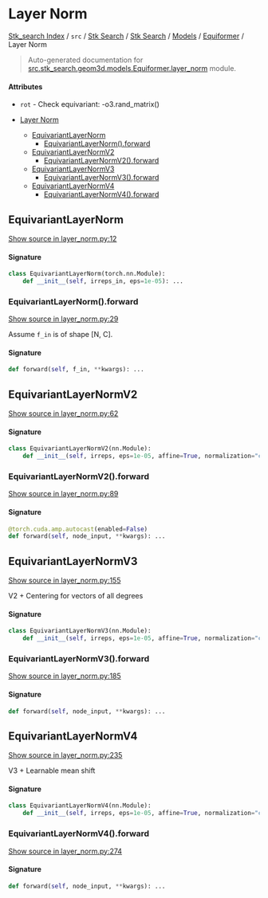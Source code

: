 # Layer Norm

[Stk_search Index](../../../../../README.md#stk_search-index) / `src` / [Stk Search](../../../index.md#stk-search) / [Stk Search](../../../index.md#stk-search) / [Models](../index.md#models) / [Equiformer](./index.md#equiformer) / Layer Norm

> Auto-generated documentation for [src.stk_search.geom3d.models.Equiformer.layer_norm](https://github.com/mohammedazzouzi15/STK_search/blob/main/src/stk_search/geom3d/models/Equiformer/layer_norm.py) module.

#### Attributes

- `rot` - Check equivariant: -o3.rand_matrix()


- [Layer Norm](#layer-norm)
  - [EquivariantLayerNorm](#equivariantlayernorm)
    - [EquivariantLayerNorm().forward](#equivariantlayernorm()forward)
  - [EquivariantLayerNormV2](#equivariantlayernormv2)
    - [EquivariantLayerNormV2().forward](#equivariantlayernormv2()forward)
  - [EquivariantLayerNormV3](#equivariantlayernormv3)
    - [EquivariantLayerNormV3().forward](#equivariantlayernormv3()forward)
  - [EquivariantLayerNormV4](#equivariantlayernormv4)
    - [EquivariantLayerNormV4().forward](#equivariantlayernormv4()forward)

## EquivariantLayerNorm

[Show source in layer_norm.py:12](https://github.com/mohammedazzouzi15/STK_search/blob/main/src/stk_search/geom3d/models/Equiformer/layer_norm.py#L12)

#### Signature

```python
class EquivariantLayerNorm(torch.nn.Module):
    def __init__(self, irreps_in, eps=1e-05): ...
```

### EquivariantLayerNorm().forward

[Show source in layer_norm.py:29](https://github.com/mohammedazzouzi15/STK_search/blob/main/src/stk_search/geom3d/models/Equiformer/layer_norm.py#L29)

Assume `f_in` is of shape [N, C].

#### Signature

```python
def forward(self, f_in, **kwargs): ...
```



## EquivariantLayerNormV2

[Show source in layer_norm.py:62](https://github.com/mohammedazzouzi15/STK_search/blob/main/src/stk_search/geom3d/models/Equiformer/layer_norm.py#L62)

#### Signature

```python
class EquivariantLayerNormV2(nn.Module):
    def __init__(self, irreps, eps=1e-05, affine=True, normalization="component"): ...
```

### EquivariantLayerNormV2().forward

[Show source in layer_norm.py:89](https://github.com/mohammedazzouzi15/STK_search/blob/main/src/stk_search/geom3d/models/Equiformer/layer_norm.py#L89)

#### Signature

```python
@torch.cuda.amp.autocast(enabled=False)
def forward(self, node_input, **kwargs): ...
```



## EquivariantLayerNormV3

[Show source in layer_norm.py:155](https://github.com/mohammedazzouzi15/STK_search/blob/main/src/stk_search/geom3d/models/Equiformer/layer_norm.py#L155)

V2 + Centering for vectors of all degrees

#### Signature

```python
class EquivariantLayerNormV3(nn.Module):
    def __init__(self, irreps, eps=1e-05, affine=True, normalization="component"): ...
```

### EquivariantLayerNormV3().forward

[Show source in layer_norm.py:185](https://github.com/mohammedazzouzi15/STK_search/blob/main/src/stk_search/geom3d/models/Equiformer/layer_norm.py#L185)

#### Signature

```python
def forward(self, node_input, **kwargs): ...
```



## EquivariantLayerNormV4

[Show source in layer_norm.py:235](https://github.com/mohammedazzouzi15/STK_search/blob/main/src/stk_search/geom3d/models/Equiformer/layer_norm.py#L235)

V3 + Learnable mean shift

#### Signature

```python
class EquivariantLayerNormV4(nn.Module):
    def __init__(self, irreps, eps=1e-05, affine=True, normalization="component"): ...
```

### EquivariantLayerNormV4().forward

[Show source in layer_norm.py:274](https://github.com/mohammedazzouzi15/STK_search/blob/main/src/stk_search/geom3d/models/Equiformer/layer_norm.py#L274)

#### Signature

```python
def forward(self, node_input, **kwargs): ...
```